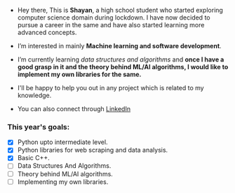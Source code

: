 - Hey there, This is **Shayan**, a high school student who started exploring computer science domain during lockdown. I have now decided to pursue a career in the same and have also started learning more advanced concepts.

- I’m interested in mainly **Machine learning and software development**.
- I’m currently learning *data structures and algorithms* and **once I have a good grasp in it and the theory behind ML/AI algorithms, I would like to implement my own libraries for the same.**
- I'll be happy to help you out in any project which is related to my knowledge.
- You can also connect through [LinkedIn](https://www.linkedin.com/in/shayan-mohammad-a68286278)

### This year's goals:
- [x] Python upto intermediate level.
- [x] Python libraries for web scraping and data analysis.
- [x] Basic C++.
- [ ] Data Structures And Algorithms.
- [ ] Theory behind ML/AI algorithms.
- [ ] Implementing my own libraries.

<!---
md-shayan/md-shayan is a ✨ special ✨ repository because its `README.md` (this file) appears on your GitHub profile.
You can click the Preview link to take a look at your changes.
--->
